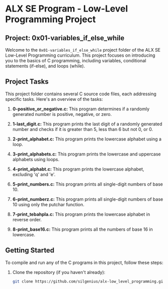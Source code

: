 # ALX SE Program - Low-Level Programming Project


## Project: 0x01-variables_if_else_while

Welcome to the `0x01-variables_if_else_while` project folder of the ALX SE Low-Level Programming curriculum. This project focuses on introducing you to the basics of C programming, including variables, conditional statements (if-else), and loops (while).

## Project Tasks

This project folder contains several C source code files, each addressing specific tasks. Here's an overview of the tasks:

1. **0-positive_or_negative.c:** This program determines if a randomly generated number is positive, negative, or zero.

2. **1-last_digit.c:** This program prints the last digit of a randomly generated number and checks if it is greater than 5, less than 6 but not 0, or 0.

3. **2-print_alphabet.c:** This program prints the lowercase alphabet using a loop.

4. **3-print_alphabets.c:** This program prints the lowercase and uppercase alphabets using loops.

5. **4-print_alphabt.c:** This program prints the lowercase alphabet, excluding 'q' and 'e'.

6. **5-print_numbers.c:** This program prints all single-digit numbers of base 10.

7. **6-print_numberz.c:** This program prints all single-digit numbers of base 10 using only the putchar function.

8. **7-print_tebahpla.c:** This program prints the lowercase alphabet in reverse order.

9. **8-print_base16.c:** This program prints all the numbers of base 16 in lowercase.

## Getting Started

To compile and run any of the C programs in this project, follow these steps:

1. Clone the repository (if you haven't already):
   ```bash
   git clone https://github.com/silgenius/alx-low_level_programming.git
